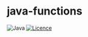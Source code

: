 # java-functions

![Java](https://img.shields.io/badge/java-%23ED8B00.svg?style=for-the-badge&logo=openjdk&logoColor=white) [![Licence](https://img.shields.io/github/license/Ileriayo/markdown-badges?style=for-the-badge)](./LICENSE)
